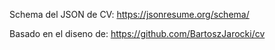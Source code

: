 Schema del JSON de CV:
https://jsonresume.org/schema/

Basado en el diseno de:
https://github.com/BartoszJarocki/cv